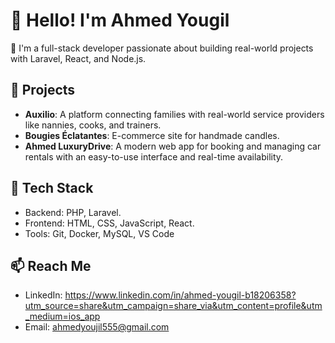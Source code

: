 # 👋 Hello! I'm Ahmed Yougil

🔧 I'm a full-stack developer passionate about building real-world projects with Laravel, React, and Node.js.

## 🚀 Projects
- **Auxilio**: A platform connecting families with real-world service providers like nannies, cooks, and trainers.
- **Bougies Éclatantes**: E-commerce site for handmade candles.
- **Ahmed LuxuryDrive**: A modern web app for booking and managing car rentals with an easy-to-use interface and real-time availability.

## 🧰 Tech Stack
- Backend: PHP, Laravel.
- Frontend: HTML, CSS, JavaScript, React.
- Tools: Git, Docker, MySQL, VS Code

## 📫 Reach Me
- LinkedIn: https://www.linkedin.com/in/ahmed-yougil-b18206358?utm_source=share&utm_campaign=share_via&utm_content=profile&utm_medium=ios_app
- Email: ahmedyoujil555@gmail.com
